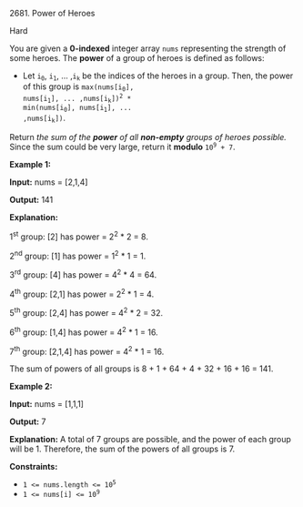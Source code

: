 2681\. Power of Heroes

Hard

You are given a **0-indexed** integer array `nums` representing the strength of some heroes. The **power** of a group of heroes is defined as follows:

*   Let <code>i<sub>0</sub></code>, <code>i<sub>1</sub></code>, ... ,<code>i<sub>k</sub></code> be the indices of the heroes in a group. Then, the power of this group is <code>max(nums[i<sub>0</sub>], nums[i<sub>1</sub>], ... ,nums[i<sub>k</sub>])<sup>2</sup> * min(nums[i<sub>0</sub>], nums[i<sub>1</sub>], ... ,nums[i<sub>k</sub>])</code>.

Return _the sum of the **power** of all **non-empty** groups of heroes possible._ Since the sum could be very large, return it **modulo** <code>10<sup>9</sup> + 7</code>.

**Example 1:**

**Input:** nums = [2,1,4]

**Output:** 141

**Explanation:** 

1<sup>st</sup> group: [2] has power = 2<sup>2</sup> \* 2 = 8. 

2<sup>nd</sup> group: [1] has power = 1<sup>2</sup> \* 1 = 1. 

3<sup>rd</sup> group: [4] has power = 4<sup>2</sup> \* 4 = 64. 

4<sup>th</sup> group: [2,1] has power = 2<sup>2</sup> \* 1 = 4. 

5<sup>th</sup> group: [2,4] has power = 4<sup>2</sup> \* 2 = 32. 

6<sup>th</sup> group: [1,4] has power = 4<sup>2</sup> \* 1 = 16. 

7<sup>th</sup> group: [2,1,4] has power = 4<sup>2</sup> \* 1 = 16. 

The sum of powers of all groups is 8 + 1 + 64 + 4 + 32 + 16 + 16 = 141.

**Example 2:**

**Input:** nums = [1,1,1]

**Output:** 7

**Explanation:** A total of 7 groups are possible, and the power of each group will be 1. Therefore, the sum of the powers of all groups is 7.

**Constraints:**

*   <code>1 <= nums.length <= 10<sup>5</sup></code>
*   <code>1 <= nums[i] <= 10<sup>9</sup></code>